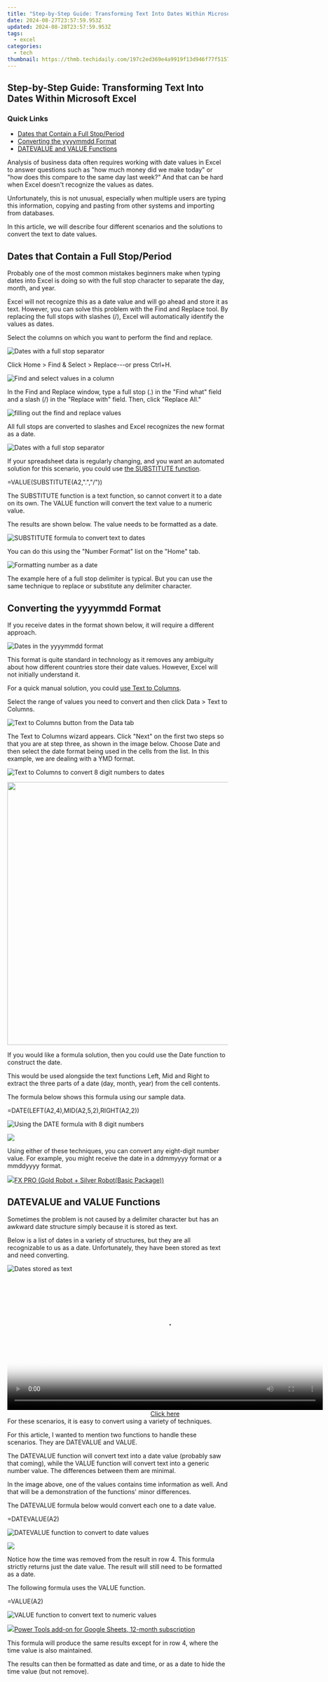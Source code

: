 ```yaml
---
title: "Step-by-Step Guide: Transforming Text Into Dates Within Microsoft Excel"
date: 2024-08-27T23:57:59.953Z
updated: 2024-08-28T23:57:59.953Z
tags:
  - excel
categories:
  - tech
thumbnail: https://thmb.techidaily.com/197c2ed369e4a9919f13d946f77f5157856e3dbfa0838cef669c3e3be16ac8df.jpg
---
```


## Step-by-Step Guide: Transforming Text Into Dates Within Microsoft Excel

### Quick Links

* [Dates that Contain a Full Stop/Period](https://instagram-video-recordings.techidaily.com/updated-in-2024-the-ultimate-guide-to-instagram-desktop-video-upload/)
* [Converting the yyyymmdd Format](https://extra-approaches.techidaily.com/in-2024-step-by-step-tailoring-your-way-to-youtube-subtitles-srt/)
* [DATEVALUE and VALUE Functions](https://hardware-tips.techidaily.com/experience-unmatched-speed-save-75-on-editors-pick-the-elegoo-neptune-4-pro-printer/)

 Analysis of business data often requires working with date values in Excel to answer questions such as "how much money did we make today" or "how does this compare to the same day last week?" And that can be hard when Excel doesn't recognize the values as dates.

 Unfortunately, this is not unusual, especially when multiple users are typing this information, copying and pasting from other systems and importing from databases.

 In this article, we will describe four different scenarios and the solutions to convert the text to date values.

##  Dates that Contain a Full Stop/Period

 Probably one of the most common mistakes beginners make when typing dates into Excel is doing so with the full stop character to separate the day, month, and year.

 Excel will not recognize this as a date value and will go ahead and store it as text. However, you can solve this problem with the Find and Replace tool. By replacing the full stops with slashes (/), Excel will automatically identify the values as dates.

 Select the columns on which you want to perform the find and replace.

![Dates with a full stop separator](https://static1.howtogeekimages.com/wordpress/wp-content/uploads/2019/05/full-stop-dates.png) 

 Click Home > Find & Select > Replace---or press Ctrl+H.

![Find and select values in a column](https://static1.howtogeekimages.com/wordpress/wp-content/uploads/2019/05/find-and-select-1.png) 

 In the Find and Replace window, type a full stop (.) in the "Find what" field and a slash (/) in the "Replace with" field. Then, click "Replace All."

![filling out the find and replace values](https://static1.howtogeekimages.com/wordpress/wp-content/uploads/2019/05/find-and-replace-window-1.png) 

 All full stops are converted to slashes and Excel recognizes the new format as a date.

![Dates with a full stop separator](https://static1.howtogeekimages.com/wordpress/wp-content/uploads/2019/05/full-stop-dates.png) 

 If your spreadsheet data is regularly changing, and you want an automated solution for this scenario, you could use [the SUBSTITUTE function](https://support.office.com/en-us/article/substitute-function-6434944e-a904-4336-a9b0-1e58df3bc332).

=VALUE(SUBSTITUTE(A2,".","/"))

 The SUBSTITUTE function is a text function, so cannot convert it to a date on its own. The VALUE function will convert the text value to a numeric value.

 The results are shown below. The value needs to be formatted as a date.

![SUBSTITUTE formula to convert text to dates](https://static1.howtogeekimages.com/wordpress/wp-content/uploads/2019/05/substitute-resized-1.png) 

 You can do this using the "Number Format" list on the "Home" tab.

![Formatting number as a date](https://static1.howtogeekimages.com/wordpress/wp-content/uploads/2019/05/number-format-2.png) 

 The example here of a full stop delimiter is typical. But you can use the same technique to replace or substitute any delimiter character.

##  Converting the yyyymmdd Format

 If you receive dates in the format shown below, it will require a different approach.

![Dates in the yyyymmdd format](https://static1.howtogeekimages.com/wordpress/wp-content/uploads/2019/05/yyyymmdd-format.png) 

 This format is quite standard in technology as it removes any ambiguity about how different countries store their date values. However, Excel will not initially understand it.

 For a quick manual solution, you could [use Text to Columns](https://ios-location-track.techidaily.com/in-2024-top-10-telegram-spy-tools-on-apple-iphone-14-pro-for-parents-drfone-by-drfone-virtual-ios/).

 Select the range of values you need to convert and then click Data > Text to Columns.

![Text to Columns button from the Data tab](https://static1.howtogeekimages.com/wordpress/wp-content/uploads/2019/05/text-to-columns-resized.png) 

 The Text to Columns wizard appears. Click "Next" on the first two steps so that you are at step three, as shown in the image below. Choose Date and then select the date format being used in the cells from the list. In this example, we are dealing with a YMD format.

![Text to Columns to convert 8 digit numbers to dates](https://static1.howtogeekimages.com/wordpress/wp-content/uploads/2019/05/text-to-columns-date-format-3.png) 

<!-- affiliate ads begin -->
<a href="https://appsumo.8odi.net/c/5597632/2068411/7443" target="_top" id="2068411"><img src="//a.impactradius-go.com/display-ad/7443-2068411" border="0" alt="" width="1200" height="600"/></a><img height="0" width="0" src="https://appsumo.8odi.net/i/5597632/2068411/7443" style="position:absolute;visibility:hidden;" border="0" />
<!-- affiliate ads end -->
 If you would like a formula solution, then you could use the Date function to construct the date.

 This would be used alongside the text functions Left, Mid and Right to extract the three parts of a date (day, month, year) from the cell contents.

 The formula below shows this formula using our sample data.

=DATE(LEFT(A2,4),MID(A2,5,2),RIGHT(A2,2))

![Using the DATE formula with 8 digit numbers](https://static1.howtogeekimages.com/wordpress/wp-content/uploads/2019/05/date-formula-resized.png) 

<!-- affiliate ads begin -->
<a href="https://shop.systoolsgroup.com/affiliate.php?ACCOUNT=SYSTOOBY&AFFILIATE=108875&PATH=https%3A%2F%2Fwww.systoolsgroup.com%3FAFFILIATE%3D108875%26RESOURCE%3DSysTools%2BOST%2BRecovery"><img src="https://www.systoolsgroup.com/box/ost-recovery.png" border="0"></a>
<!-- affiliate ads end -->
 Using either of these techniques, you can convert any eight-digit number value. For example, you might receive the date in a ddmmyyyy format or a mmddyyyy format.

<!-- affiliate ads begin -->
<a href="https://secure.2checkout.com/order/checkout.php?PRODS=40085955&QTY=1&AFFILIATE=108875&CART=1"><img src="https://secure.avangate.com/images/merchant/f702defbc67edb455949f46babab0c18/products/2_logo9.png" border="0">FX PRO (Gold Robot + Silver Robot(Basic Package))</a>
<!-- affiliate ads end -->
##  DATEVALUE and VALUE Functions

 Sometimes the problem is not caused by a delimiter character but has an awkward date structure simply because it is stored as text.

 Below is a list of dates in a variety of structures, but they are all recognizable to us as a date. Unfortunately, they have been stored as text and need converting.

![Dates stored as text](https://static1.howtogeekimages.com/wordpress/wp-content/uploads/2019/05/text-dates.png) 

<!-- affiliate ads begin -->
<span id="1993652">
					<video width="720" height="300" style="cursor:pointer"
           poster="//a.impactradius-go.com/display-clicktoplayimage/1993652.jpeg"
           onclick="if(!this.playClicked){this.play();this.setAttribute('controls',true);this.playClicked=true;}">
	   <source src="//a.impactradius-go.com/display-ad/22993-1993652">
	   <img src="//a.impactradius-go.com/display-clicktoplayimage/1993652.jpeg" style="border: none; height: 100%; width: 100%; object-fit: contain">
	</video>
	<div style="width:720px;text-align:center"><a href="javascript:window.open(decodeURIComponent('https%3A%2F%2Fhomestyler.sjv.io%2Fc%2F5597632%2F1993652%2F22993'), '_blank');void(0);">Click here</a></div>
</span>
<img height="0" width="0" src="https://imp.pxf.io/i/5597632/1993652/22993" style="position:absolute;visibility:hidden;" border="0" />
<!-- affiliate ads end -->
 For these scenarios, it is easy to convert using a variety of techniques.

 For this article, I wanted to mention two functions to handle these scenarios. They are DATEVALUE and VALUE.

 The DATEVALUE function will convert text into a date value (probably saw that coming), while the VALUE function will convert text into a generic number value. The differences between them are minimal.

 In the image above, one of the values contains time information as well. And that will be a demonstration of the functions' minor differences.

 The DATEVALUE formula below would convert each one to a date value.

=DATEVALUE(A2)

![DATEVALUE function to convert to date values](https://static1.howtogeekimages.com/wordpress/wp-content/uploads/2019/05/datevalue-resized.png) 

<!-- affiliate ads begin -->
<a href="https://secure.2checkout.com/order/checkout.php?PRODS=3546200&QTY=1&AFFILIATE=108875&CART=1"><img src="http://www.binteko.com/sites/default/files/banner01_468x60a.gif" border="0"></a>
<!-- affiliate ads end -->
 Notice how the time was removed from the result in row 4\. This formula strictly returns just the date value. The result will still need to be formatted as a date.

 The following formula uses the VALUE function.

=VALUE(A2)

![VALUE function to convert text to numeric values](https://static1.howtogeekimages.com/wordpress/wp-content/uploads/2019/05/value-resized.png) 

<!-- affiliate ads begin -->
<a href="https://secure.2checkout.com/order/checkout.php?PRODS=4721564&QTY=1&AFFILIATE=108875&CART=1"><img src="https://secure.avangate.com/images/merchant/c14a8df1e1b4d5297e9cb30cb34d5a00/products/copy_power-tools-48.png" border="0">Power Tools add-on for Google Sheets, 12-month subscription</a>
<!-- affiliate ads end -->
 This formula will produce the same results except for in row 4, where the time value is also maintained.

 The results can then be formatted as date and time, or as a date to hide the time value (but not remove).

<ins class="adsbygoogle"
     style="display:block"
     data-ad-format="autorelaxed"
     data-ad-client="ca-pub-7571918770474297"
     data-ad-slot="1223367746"></ins>



<ins class="adsbygoogle"
     style="display:block"
     data-ad-client="ca-pub-7571918770474297"
     data-ad-slot="8358498916"
     data-ad-format="auto"
     data-full-width-responsive="true"></ins>


